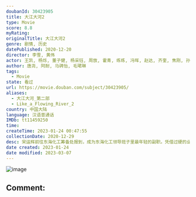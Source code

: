 ```yaml
---
doubanId: 30423905
title: 大江大河2
type: Movie
score: 8.8
myRating: 
originalTitle: 大江大河2
genre: 剧情, 历史
datePublished: 2020-12-20
director: 李雪, 黄伟
actor: 王凯, 杨烁, 董子健, 杨采钰, 周放, 霍青, 练练, 冯晖, 赵达, 齐奎, 焦刚, 孙大川, 郭虹, 李晨涛, 田雷, 胡耘豪, 赵阳, 王宏, 李保安, 钱洁, 杨皓宇, 王鑫, 吴其江, 赵千紫, 李超, 梁国荣, 李朵, 师悦玲, 郝光, 魏伟, 程愫, 红花, 王海地, 徐囡楠, 岳旸, 王伯昭, 李威, 赵子煜, 杜建桥, 孙浩涪, 陈思斯, 张瑞涵, 李媛媛, 赵芮, 国歌, 卜宇鑫, 鞠帛展, 宋家腾, 任洛敏, 韩菲儿, 杨立新, 林栋甫, 李光洁, 苏小明, 孙艺洲, 张佳宁, 吴国华, 陶醉, 周瑞, 陆星, 吕昀峰, 郁晓冬, 迈克尔·寇特斯, 郭沐橙, 韩龙瑄, 石强, 刘勉子, 汤亦程, 周鹏雨, 卞涛, 马波, 刘志云, 朱丽群, 嘉玲, 徐风, 周杰, 潘非佯, 段冉, 丁宏, 白晶晶, 刘红星, 赵岩松
author: 唐尧, 阿耐, 马骋怡, 毛珺琳
tags:
  - Movie
state: 看过
url: https://movie.douban.com/subject/30423905/
aliases:
  - 大江大河_第二部
  - Like_a_Flowing_River_2
country: 中国大陆
language: 汉语普通话
IMDb: tt11459250
time: 
createTime: 2023-01-24 00:47:55
collectionDate: 2020-12-29
desc: 宋运辉前往东海化工筹备处报到，成为东海化工领导班子里最年轻的副职。凭借过硬的业务能力和魄力，他不断发挥主心骨的作用，在前期筹备和组建合资厂的过程中一次次带领东海项目渡过难关、向前迈进，却也因风头太盛招...
date created: 2023-01-24
date modified: 2023-03-07
---
```


![image](p2628760333.jpg)

Comment:
---

